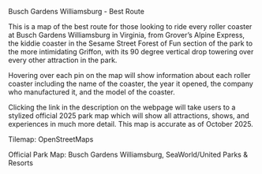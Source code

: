Busch Gardens Williamsburg - Best Route

This is a map of the best route for those looking to ride every roller coaster at Busch Gardens Williamsburg in Virginia, from Grover’s Alpine Express, the kiddie coaster in the Sesame Street Forest of Fun section of the park to the more intimidating Griffon, with its 90 degree vertical drop towering over every other attraction in the park.

Hovering over each pin on the map will show information about each roller coaster including the name of the coaster, the year it opened, the company who manufactured it, and the model of the coaster.

Clicking the link in the description on the webpage will take users to a stylized official 2025 park map which will show all attractions, shows, and experiences in much more detail. This map is accurate as of October 2025.

Tilemap: OpenStreetMaps

Official Park Map: Busch Gardens Williamsburg, SeaWorld/United Parks & Resorts

